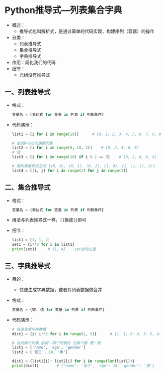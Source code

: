 # Python推导式—列表集合字典

- 概述：
	- 推导式也叫解析式，是通过简单的代码实现，构建序列（容器）的操作
- 分类：
	- 列表推导式
	- 集合推导式
	- 字典推导式
- 作用：简化我们的代码
- 细节：
	- 元组没有推导式



## 一、列表推导式

- 格式：

	```python
	变量名 = [表达式 for 变量 in 列表 if 判断条件]
	```

- 代码演示：

	```python
	list1 = [i for i in range(10)]		# [0, 1, 2, 3, 4, 5, 6, 7, 8, 9]
	
	# 生成0~9之间偶数列表
	list2 = [i for i in range(0, 10, 2)]	# [0, 2, 4, 6, 8]
	# 或
	list3 = [i for i in range(10) if i % 2 == 0]	# [0, 2, 4, 6, 8]
	
	# 用列表推导式生成 [(0, 0), (0, 1), (0, 2), (1, 0), (1, 1), (1, 2)]
	list4 = [(i, j) for i in range(2) for j in range(3)] 
	```

	

## 二、集合推导式

- 格式：

	```python
	变量名 = {表达式 for 变量 in 列表 if 判断条件}
	```

- 用法与列表推导式一样，`[]`换成`{}`即可

- 细节：

	```python
	list1 = [1, 1, 2]
	set1 = {i**2 for i in list1}
	print(set1)		# {1, 4}	set自动去重
	```

	



## 三、字典推导式

- 目的：
	- 快速生成字典数据，或者对列表数据做合并

- 格式：

	```python
	变量名 = {键: 值 for 变量 in 列表 if 判断条件}
	```

- 代码演示：

	```python
	# 快速生成字典数据
	dict1 = {i: i**2 for i in range(1, 5)}		# {1: 1, 2: 4, 3: 9, 4: 16}
	
	# 合成两个列表 前提：两个列表的 元素个数 要一致
	list1 = ['name', 'age', 'gender']
	list2 = ['张三', 18, '男']
	
	dict1 = {list1[i]: list2[i] for i in range(len(list1))}
	print(dict1)		# {'name': '张三', 'age': 18, 'gender': '男'}
	```










































